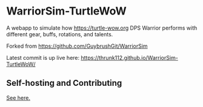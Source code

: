 # WarriorSim-TurtleWoW
A webapp to simulate how https://turtle-wow.org DPS Warrior performs with different gear, buffs, rotations, and talents.

Forked from https://github.com/GuybrushGit/WarriorSim

Latest commit is up live here:
https://thrunk112.github.io/WarriorSim-TurtleWoW/

## Self-hosting and Contributing

[See here.](CONTRIBUTING.md)
